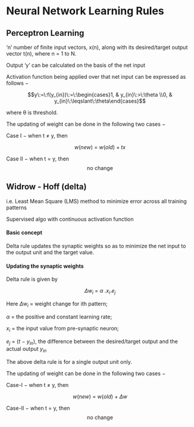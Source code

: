 # Neural Network Learning Rules

## Perceptron Learning
‘n’ number of finite input vectors, x(n), along with its desired/target output vector t(n), where n = 1 to N.

Output ‘y’ can be calculated on the basis of the net input

Activation function being applied over that net input can be expressed as follows −

$$y\:=\:f(y_{in})\:=\:\begin{cases}1, & y_{in}\:>\:\theta \\0, & y_{in}\:\leqslant\:\theta\end{cases}$$

where θ is threshold.

The updating of weight can be done in the following two cases −

Case I − when t ≠ y, then

$$w(new)\:=\:w(old)\:+\;tx$$

Case II − when t = y, then
$$\text{no change}$$

## Widrow - Hoff (delta)
i.e. Least Mean Square (LMS) method to minimize error across all training patterns

Supervised algo with continuous activation function

#### Basic concept
Delta rule updates the synaptic weights so as to minimize the net input to the output unit and the target value.

#### Updating the synaptic weights
Delta rule is given by

$$\Delta w_{i}\:=\:\alpha\:.x_{i}.e_{j}$$

Here $\Delta w_{i}$ = weight change for ith ⁡pattern;

$\alpha$ = the positive and constant learning rate;

$x_{i}$ = the input value from pre-synaptic neuron;

$e_{j}$ = $(t\:-\:y_{in})$, the difference between the desired/target output and the actual output ⁡$y_{in}$

The above delta rule is for a single output unit only.

The updating of weight can be done in the following two cases −

Case-I − when t ≠ y, then

$$w(new)\:=\:w(old)\:+\:\Delta w$$

Case-II − when t = y, then
$$\text{no change}$$